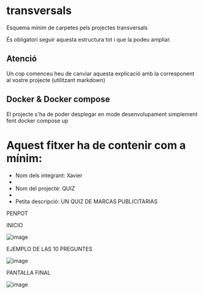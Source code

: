 # transversals
Esquema mínim de carpetes pels projectes transversals

És obligatori seguir aquesta estructura tot i que la podeu ampliar.

## Atenció
Un cop comenceu heu de canviar aquesta explicació amb la corresponent al vostre projecte (utilitzant markdown)

## Docker & Docker compose
El projecte s'ha de poder desplegar en mode desenvolupament simplement fent docker compose up

# Aquest fitxer ha de contenir com a mínim:
 * Nom dels integrant: Xavier
 * 
 * Nom del projecte: QUIZ
 * 
 * Petita descripció: UN QUIZ DE MARCAS PUBLICITARIAS


PENPOT

INICIO

![image](https://github.com/user-attachments/assets/a3e76188-5acb-4bbf-b497-fb169839673e)

EJEMPLO DE LAS 10 PREGUNTES

![image](https://github.com/user-attachments/assets/b415b289-54eb-40a4-938c-095ef52a83cb)

PANTALLA FINAL

![image](https://github.com/user-attachments/assets/6e46df3f-2e09-4868-bc08-bc54ae0a71c0)
